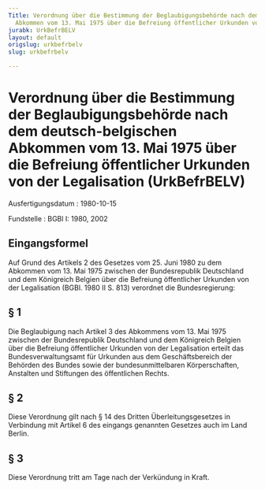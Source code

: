 ```yaml
---
Title: Verordnung über die Bestimmung der Beglaubigungsbehörde nach dem deutsch-belgischen
  Abkommen vom 13. Mai 1975 über die Befreiung öffentlicher Urkunden von der Legalisation
jurabk: UrkBefrBELV
layout: default
origslug: urkbefrbelv
slug: urkbefrbelv

---
```


# Verordnung über die Bestimmung der Beglaubigungsbehörde nach dem deutsch-belgischen Abkommen vom 13. Mai 1975 über die Befreiung öffentlicher Urkunden von der Legalisation (UrkBefrBELV)

Ausfertigungsdatum
:   1980-10-15

Fundstelle
:   BGBl I: 1980, 2002



## Eingangsformel

Auf Grund des Artikels 2 des Gesetzes vom 25. Juni 1980 zu dem Abkommen vom 13. Mai 1975 zwischen der Bundesrepublik Deutschland und dem Königreich Belgien über die Befreiung öffentlicher Urkunden von der Legalisation (BGBl. 1980 II S. 813) verordnet die Bundesregierung:


## § 1

Die Beglaubigung nach Artikel 3 des Abkommens vom 13. Mai 1975 zwischen der Bundesrepublik Deutschland und dem Königreich Belgien über die Befreiung öffentlicher Urkunden von der Legalisation erteilt das Bundesverwaltungsamt für Urkunden aus dem Geschäftsbereich der Behörden des Bundes sowie der bundesunmittelbaren Körperschaften, Anstalten und Stiftungen des öffentlichen Rechts.


## § 2

Diese Verordnung gilt nach § 14 des Dritten Überleitungsgesetzes in Verbindung mit Artikel 6 des eingangs genannten Gesetzes auch im Land Berlin.


## § 3

Diese Verordnung tritt am Tage nach der Verkündung in Kraft.

